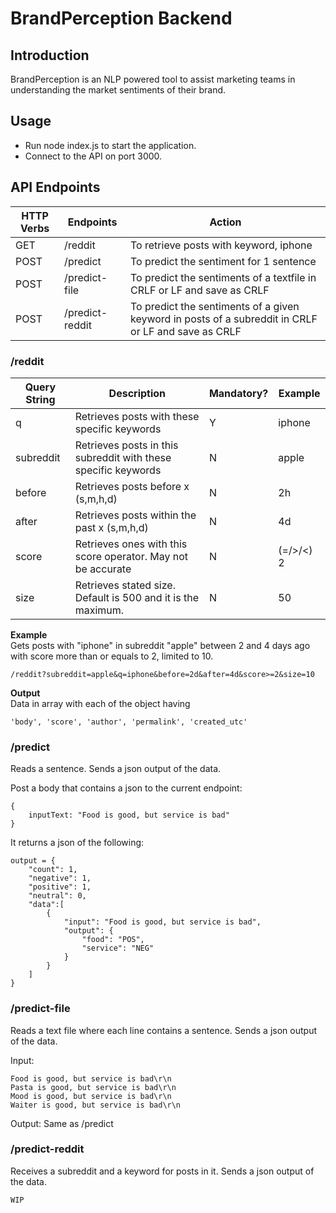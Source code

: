 # BrandPerception Backend

## Introduction

BrandPerception is an NLP powered tool to assist marketing teams in understanding the market sentiments of their brand.

## Usage

-   Run node index.js to start the application.
-   Connect to the API on port 3000.

## API Endpoints

| HTTP Verbs | Endpoints       | Action                                                                                              |
| ---------- | --------------- | --------------------------------------------------------------------------------------------------- |
| GET        | /reddit         | To retrieve posts with keyword, iphone                                                              |
| POST       | /predict        | To predict the sentiment for 1 sentence                                                             |
| POST       | /predict-file   | To predict the sentiments of a textfile in CRLF or LF and save as CRLF                              |
| POST       | /predict-reddit | To predict the sentiments of a given keyword in posts of a subreddit in CRLF or LF and save as CRLF |

### /reddit

| Query String | Description                                                    | Mandatory? | Example   |
| ------------ | -------------------------------------------------------------- | ---------- | --------- |
| q            | Retrieves posts with these specific keywords                   | Y          | iphone    |
| subreddit    | Retrieves posts in this subreddit with these specific keywords | N          | apple     |
| before       | Retrieves posts before x (s,m,h,d)                             | N          | 2h        |
| after        | Retrieves posts within the past x (s,m,h,d)                    | N          | 4d        |
| score        | Retrieves ones with this score operator. May not be accurate   | N          | (=/>/<) 2 |
| size         | Retrieves stated size. Default is 500 and it is the maximum.   | N          | 50        |

**Example** <br/>
Gets posts with "iphone" in subreddit "apple" between 2 and 4 days ago with score more than or equals to 2, limited to 10.

```
/reddit?subreddit=apple&q=iphone&before=2d&after=4d&score>=2&size=10
```

**Output** <br/>
Data in array with each of the object having

```
'body', 'score', 'author', 'permalink', 'created_utc'
```

### /predict

Reads a sentence. Sends a json output of the data.

Post a body that contains a json to the current endpoint:

```
{
    inputText: "Food is good, but service is bad"
}
```

It returns a json of the following:

```
output = {
    "count": 1,
    "negative": 1,
    "positive": 1,
    "neutral": 0,
    "data":[
        {
            "input": "Food is good, but service is bad",
            "output": {
                "food": "POS",
                "service": "NEG"
            }
        }
    ]
}
```

### /predict-file

Reads a text file where each line contains a sentence. Sends a json output of the data.

Input:

```
Food is good, but service is bad\r\n
Pasta is good, but service is bad\r\n
Mood is good, but service is bad\r\n
Waiter is good, but service is bad\r\n
```

Output:
Same as /predict

### /predict-reddit

Receives a subreddit and a keyword for posts in it. Sends a json output of the data.

```
WIP
```
